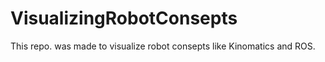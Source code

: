 # VisualizingRobotConsepts
This repo. was made to visualize robot consepts like Kinomatics and ROS.
